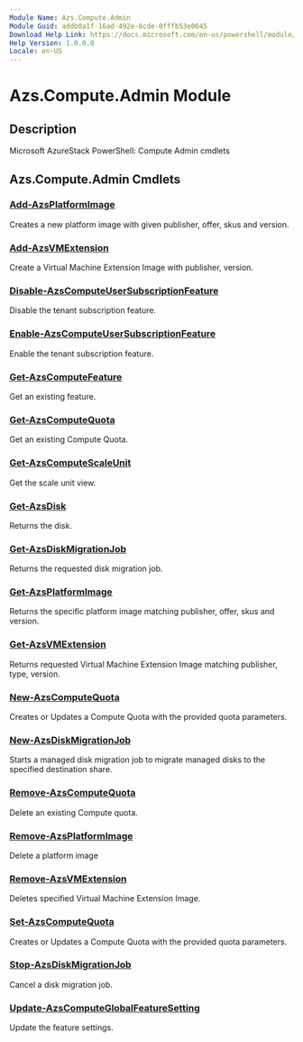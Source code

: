 ```yaml
---
Module Name: Azs.Compute.Admin
Module Guid: addb0a1f-16ad-492e-8cde-0fffb53e0645
Download Help Link: https://docs.microsoft.com/en-us/powershell/module/azs.compute.admin
Help Version: 1.0.0.0
Locale: en-US
---
```


# Azs.Compute.Admin Module
## Description
Microsoft AzureStack PowerShell: Compute Admin cmdlets

## Azs.Compute.Admin Cmdlets
### [Add-AzsPlatformImage](Add-AzsPlatformImage.md)
Creates a new platform image with given publisher, offer, skus and version.

### [Add-AzsVMExtension](Add-AzsVMExtension.md)
Create a Virtual Machine Extension Image with publisher, version.

### [Disable-AzsComputeUserSubscriptionFeature](Disable-AzsComputeUserSubscriptionFeature.md)
Disable the tenant subscription feature.

### [Enable-AzsComputeUserSubscriptionFeature](Enable-AzsComputeUserSubscriptionFeature.md)
Enable the tenant subscription feature.

### [Get-AzsComputeFeature](Get-AzsComputeFeature.md)
Get an existing feature.

### [Get-AzsComputeQuota](Get-AzsComputeQuota.md)
Get an existing Compute Quota.

### [Get-AzsComputeScaleUnit](Get-AzsComputeScaleUnit.md)
Get the scale unit view.

### [Get-AzsDisk](Get-AzsDisk.md)
Returns the disk.

### [Get-AzsDiskMigrationJob](Get-AzsDiskMigrationJob.md)
Returns the requested disk migration job.

### [Get-AzsPlatformImage](Get-AzsPlatformImage.md)
Returns the specific platform image matching publisher, offer, skus and version.

### [Get-AzsVMExtension](Get-AzsVMExtension.md)
Returns requested Virtual Machine Extension Image matching publisher, type, version.

### [New-AzsComputeQuota](New-AzsComputeQuota.md)
Creates or Updates a Compute Quota with the provided quota parameters.

### [New-AzsDiskMigrationJob](New-AzsDiskMigrationJob.md)
Starts a managed disk migration job to migrate managed disks to the specified destination share.

### [Remove-AzsComputeQuota](Remove-AzsComputeQuota.md)
Delete an existing Compute quota.

### [Remove-AzsPlatformImage](Remove-AzsPlatformImage.md)
Delete a platform image

### [Remove-AzsVMExtension](Remove-AzsVMExtension.md)
Deletes specified Virtual Machine Extension Image.

### [Set-AzsComputeQuota](Set-AzsComputeQuota.md)
Creates or Updates a Compute Quota with the provided quota parameters.

### [Stop-AzsDiskMigrationJob](Stop-AzsDiskMigrationJob.md)
Cancel a disk migration job.

### [Update-AzsComputeGlobalFeatureSetting](Update-AzsComputeGlobalFeatureSetting.md)
Update the feature settings.

